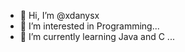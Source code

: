 - 👋 Hi, I’m @xdanysx
- 👀 I’m interested in Programming...
- 🌱 I’m currently learning Java and C ...

<!---
xdanysx/xdanysx is a ✨ special ✨ repository because its `README.md` (this file) appears on your GitHub profile.
You can click the Preview link to take a look at your changes.
--->
